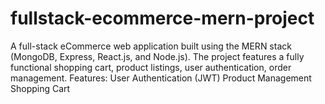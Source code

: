 # fullstack-ecommerce-mern-project
A full-stack eCommerce web application built using the MERN stack (MongoDB, Express, React.js, and Node.js). The project features a fully functional shopping cart, product listings, user authentication, order management. Features:  User Authentication (JWT) Product Management Shopping Cart
